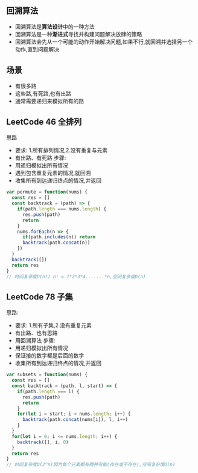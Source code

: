 ## 回溯算法
- 回溯算法是**算法设计**中的一种方法
- 回溯算法是一种**渐进式**寻找并构建问题解决放肆的策略
- 回溯算法会先从一个可能的动作开始解决问题,如果不行,就回溯并选择另一个动作,直到问题解决
## 场景
- 有很多路
- 这些路,有死路,也有出路
- 通常需要递归来模拟所有的路
## LeetCode 46 全排列
思路
- 要求: 1.所有排列情况,2.没有重复与元素
- 有出路、有死路
步骤:
- 用递归模拟出所有情况
- 遇到包含重复元素的情况,就回溯
- 收集所有到达递归终点的情况,并返回
```js
var permute = function(nums) {
  const res = []
  const backtrack = (path) => {
    if(path.length === nums.length) {
      res.push(path)
      return
    }
    nums.forEach(n => {
      if(path.includes(n)) return
      backtrack(path.concat(n))
    })
  }
  backtrack([])
  return res
}
// 时间复杂度O(n!) n! = 1*2*3*4.......*n,空间复杂度O(n)
```
## LeetCode 78 子集
思路:
- 要求: 1.所有子集,2.没有重复元素
- 有出路、也有思路
- 用回溯算法
步骤:
- 用递归模拟出所有情况
- 保证接的数字都是后面的数字
- 收集所有到达递归终点的情况,并返回
```js
var subsets = function(nums) {
  const res = []
  const backtrack = (path, l, start) => {
    if(path.length === l) {
      res.push(path)
      return
    }
    for(let i = start; i < nums.length; i++) {
      backtrack(path.concat(nums[i]), l, i++)
    }
  }
  for(let i = 0; i <= nums.length; i++) {
    backtrack([], i, 0)
  }
  return res
}
// 时间复杂度O(2^n)因为每个元素都有两种可能(存在或不存在),空间复杂度O(n)
```
